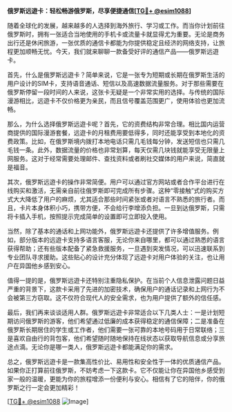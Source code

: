 **俄罗斯远遊卡：轻松畅游俄罗斯，尽享便捷通信[[TG💪+ @esim1088](https://t.me/s/esim1088)]**

随着全球化的发展，越来越多的人选择到海外旅行、学习或工作。而当你计划前往俄罗斯时，拥有一张适合当地使用的手机卡或流量卡就显得尤为重要。无论是商务出行还是休闲旅游，一张优质的通信卡都能为你提供稳定且经济的网络支持，让旅程更加顺畅无忧。今天，我们就来聊聊一款备受好评的通信产品——俄罗斯远遊卡。

首先，什么是俄罗斯远遊卡？简单来说，它是一张专为短期或长期在俄罗斯生活的用户设计的SIM卡，支持语音通话、短信以及高速数据流量服务。对于那些需要在俄罗斯停留一段时间的人来说，这张卡无疑是一个非常实用的选择。与传统的国际漫游相比，远遊卡不仅价格更为亲民，而且信号覆盖范围更广，使用体验也更加流畅。

那么，为什么选择俄罗斯远遊卡呢？首先，它的资费结构非常合理。相比国内运营商提供的国际漫游套餐，远遊卡的月租费用要低得多，同时还能享受到本地化的资费政策。比如，在俄罗斯境内拨打本地电话只需几毛钱每分钟，发送短信也只需几毛钱一条。此外，数据流量的价格也非常划算，每天仅需几块钱就能享受无限量上网服务。这对于经常需要处理邮件、查找资料或者刷社交媒体的用户来说，简直就是福音。

其次，俄罗斯远遊卡的操作非常简便。用户可以通过官方网站或者合作平台进行在线购买和激活，无需亲自前往俄罗斯即可完成所有步骤。这种“零接触”式的购买方式大大降低了用户的麻烦，尤其适合那些时间紧张或者对语言不熟悉的旅行者。而且，卡片本身体积小巧，携带方便，不会给行李增添负担。一旦到达俄罗斯，只需将卡插入手机，按照提示完成简单的设置即可立即投入使用。

当然，除了基本的通话和上网功能外，俄罗斯远遊卡还提供了许多增值服务。例如，部分版本的远遊卡支持多语言客服，无论你来自哪里，都可以通过熟悉的语言获得帮助；还有些版本配备了紧急救援服务，一旦遇到突发情况，可以迅速联系到专业团队寻求援助。这些贴心的设计充分体现了远遊卡对用户体验的关注，也让用户在异国他乡感到安心。

值得一提的是，俄罗斯远遊卡还特别注重隐私保护。在当前个人信息泄露问题日益严重的背景下，这款卡采用了先进的加密技术，确保用户的通话记录和上网行为不会被第三方窃取。这不仅符合现代人的安全需求，也为用户提供了额外的信任感。

最后，我们再来谈谈适用人群。俄罗斯远遊卡非常适合以下几类人士：一是计划短期访问俄罗斯的游客，他们希望通过低廉的成本获得稳定的通信保障；二是准备在俄罗斯长期居住的学生或工作者，他们需要一张可靠的本地号码用于日常联络；三是喜欢自由行的背包客，他们希望随时随地保持在线状态以获取导航信息或分享旅途点滴。无论你是哪一类人，俄罗斯远遊卡都能满足你的需求。

总之，俄罗斯远遊卡是一款集高性价比、易用性和安全性于一体的优质通信产品。如果你正打算前往俄罗斯，不妨考虑一下这款卡。它不仅能让你在异国他乡感受到家一般的温暖，更能为你的旅程增添一份便利与安心。相信有了它的陪伴，你的俄罗斯之行一定会更加精彩！

[[TG💪+ @esim1088](https://t.me/s/esim1088) ![Image](https://i.postimg.cc/4NQfJmqS/Snipaste-2025-05-13-00-14-12.png)]